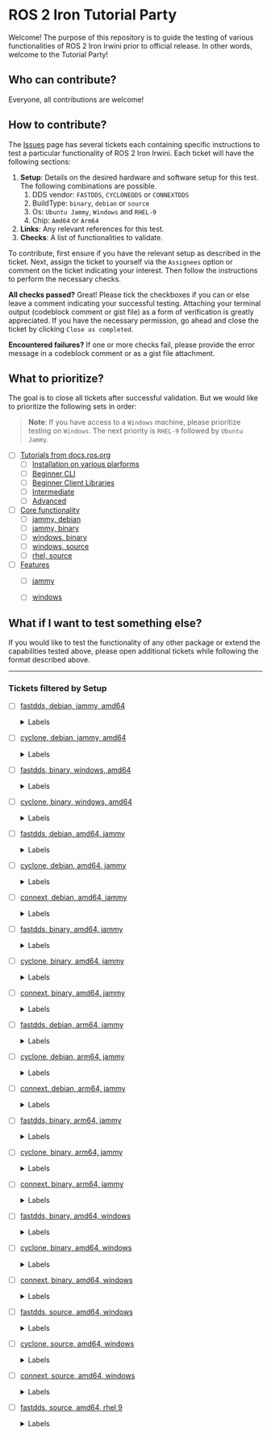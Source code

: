 # ROS 2 Iron Tutorial Party
Welcome! The purpose of this repository is to guide the testing of various functionalities of ROS 2 Iron Irwini prior to official release.
In other words, welcome to the Tutorial Party!

## Who can contribute?
Everyone, all contributions are welcome!

## How to contribute?
The [Issues](https://github.com/osrf/ros2_test_cases/issues) page has several tickets each containing specific instructions to test a particular functionality of ROS 2 Iron Irwini.
Each ticket will have the following sections:

1. **Setup**: Details on the desired hardware and software setup for this test. The following combinations are possible.
   1. DDS vendor: `FASTDDS`, `CYCLONEDDS` or `CONNEXTDDS`
   2. BuildType: `binary`, `debian` or `source`
   3. Os: `Ubuntu Jammy`, `Windows` and `RHEL-9`
   4. Chip: `Amd64` or `Arm64`
2. **Links**: Any relevant references for this test.
3. **Checks**: A list of functionalities to validate.

To contribute, first ensure if you have the relevant setup as described in the ticket. Next, assign the ticket to yourself via the `Assignees` option or comment on the ticket indicating your interest. Then follow the instructions to perform the necessary checks.

**All checks passed?**
Great! Please tick the checkboxes if you can or else leave a comment indicating your successful testing. Attaching your terminal output (codeblock comment or gist file) as a form of verification is greatly appreciated.
If you have the necessary permission, go ahead and close the ticket by clicking `Close as completed`.

**Encountered failures?**
If one or more checks fail, please provide the error message in a codeblock comment or as a gist file attachment.

## What to prioritize?
The goal is to close all tickets after successful validation. But we would like to prioritize the following sets in order:

> **Note**: If you have access to a `Windows` machine, please prioritize testing on `Windows`. The next priority is `RHEL-9` followed by `Ubuntu Jammy`.

- [ ] [Tutorials from docs.ros.org](https://github.com/osrf/ros2_test_cases/issues?q=is%3Aissue+is%3Aopen+label%3Adocs)
  - [ ] [Installation on various plarforms](https://github.com/osrf/ros2_test_cases/issues?q=is%3Aissue+is%3Aopen+label%3Ainstallation+)
  - [ ] [Beginner CLI](https://github.com/osrf/ros2_test_cases/issues?q=is%3Aopen+label%3Adocs+label%3Abeginner-cli-tools+)
  - [ ] [Beginner Client Libraries](https://github.com/osrf/ros2_test_cases/issues?q=is%3Aopen+label%3Adocs+label%3Abeginner-client-libraries+)
  - [ ] [Intermediate](https://github.com/osrf/ros2_test_cases/issues?q=is%3Aopen+label%3Adocs+label%3Aintermediate+)
  - [ ] [Advanced](https://github.com/osrf/ros2_test_cases/issues?q=is%3Aopen+label%3Adocs+label%3Aadvanced+)
- [ ] [Core functionality](https://github.com/osrf/ros2_test_cases/labels/core)
  - [ ] [jammy, debian](https://github.com/osrf/ros2_test_cases/issues?q=is%3Aissue+is%3Aopen+label%3Acore+label%3Ajammy+label%3Adebian)
  - [ ] [jammy, binary](https://github.com/osrf/ros2_test_cases/issues?q=is%3Aissue+is%3Aopen+label%3Acore+label%3Ajammy+label%3Abinary+)
  - [ ] [windows, binary](https://github.com/osrf/ros2_test_cases/issues?q=is%3Aissue+is%3Aopen+label%3Acore+label%3Awindows+label%3Abinary)
  - [ ] [windows, source]()
  - [ ] [rhel, source](https://github.com/osrf/ros2_test_cases/issues?q=is%3Aissue+is%3Aopen+label%3Acore+label%3A%22rhel+9%22+)
- [ ] [Features](https://github.com/osrf/ros2_test_cases/issues?q=is%3Aissue+is%3Aopen+label%3Afeature+)
  - [ ] [jammy](https://github.com/osrf/ros2_test_cases/issues?q=is%3Aissue+is%3Aopen+label%3Afeature+label%3Ajammy+)
  - [ ] [windows](https://github.com/osrf/ros2_test_cases/issues?q=is%3Aissue+is%3Aopen+label%3Afeature+label%3Awindows+)


## What if I want to test something else?
If you would like to test the functionality of any other package or extend the capabilities tested above, please open additional tickets while following the format described above.

---

### Tickets filtered by Setup
- [ ] [fastdds, debian, jammy, amd64](https://github.com/osrf/ros2_test_cases/issues?q=is%3Aissue+is%3Aopen+label:%22fastdds%22+label:%22debian%22+label:%22jammy%22+label:%22amd64%22+label:%22generation-1%22)

  <details><summary>Labels</summary>

  - [ ] [tutorials](https://github.com/osrf/ros2_test_cases/issues?q=is%3Aissue+is%3Aopen+label:%22fastdds%22+label:%22debian%22+label:%22jammy%22+label:%22amd64%22+label:%22generation-1%22+label:%22tutorials%22)
  - [ ] [advanced](https://github.com/osrf/ros2_test_cases/issues?q=is%3Aissue+is%3Aopen+label:%22fastdds%22+label:%22debian%22+label:%22jammy%22+label:%22amd64%22+label:%22generation-1%22+label:%22advanced%22)
  - [ ] [security](https://github.com/osrf/ros2_test_cases/issues?q=is%3Aissue+is%3Aopen+label:%22fastdds%22+label:%22debian%22+label:%22jammy%22+label:%22amd64%22+label:%22generation-1%22+label:%22security%22)
  - [ ] [docs](https://github.com/osrf/ros2_test_cases/issues?q=is%3Aissue+is%3Aopen+label:%22fastdds%22+label:%22debian%22+label:%22jammy%22+label:%22amd64%22+label:%22generation-1%22+label:%22docs%22)
  - [ ] [intermediate](https://github.com/osrf/ros2_test_cases/issues?q=is%3Aissue+is%3Aopen+label:%22fastdds%22+label:%22debian%22+label:%22jammy%22+label:%22amd64%22+label:%22generation-1%22+label:%22intermediate%22)
  - [ ] [tf2](https://github.com/osrf/ros2_test_cases/issues?q=is%3Aissue+is%3Aopen+label:%22fastdds%22+label:%22debian%22+label:%22jammy%22+label:%22amd64%22+label:%22generation-1%22+label:%22tf2%22)
  - [ ] [urdf](https://github.com/osrf/ros2_test_cases/issues?q=is%3Aissue+is%3Aopen+label:%22fastdds%22+label:%22debian%22+label:%22jammy%22+label:%22amd64%22+label:%22generation-1%22+label:%22urdf%22)
  - [ ] [miscellaneous](https://github.com/osrf/ros2_test_cases/issues?q=is%3Aissue+is%3Aopen+label:%22fastdds%22+label:%22debian%22+label:%22jammy%22+label:%22amd64%22+label:%22generation-1%22+label:%22miscellaneous%22)
  - [ ] [testing](https://github.com/osrf/ros2_test_cases/issues?q=is%3Aissue+is%3Aopen+label:%22fastdds%22+label:%22debian%22+label:%22jammy%22+label:%22amd64%22+label:%22generation-1%22+label:%22testing%22)
  - [ ] [beginner-client-libraries](https://github.com/osrf/ros2_test_cases/issues?q=is%3Aissue+is%3Aopen+label:%22fastdds%22+label:%22debian%22+label:%22jammy%22+label:%22amd64%22+label:%22generation-1%22+label:%22beginner-client-libraries%22)
  - [ ] [beginner-cli-tools](https://github.com/osrf/ros2_test_cases/issues?q=is%3Aissue+is%3Aopen+label:%22fastdds%22+label:%22debian%22+label:%22jammy%22+label:%22amd64%22+label:%22generation-1%22+label:%22beginner-cli-tools%22)
  - [ ] [demos](https://github.com/osrf/ros2_test_cases/issues?q=is%3Aissue+is%3Aopen+label:%22fastdds%22+label:%22debian%22+label:%22jammy%22+label:%22amd64%22+label:%22generation-1%22+label:%22demos%22)
  - [ ] [writing-an-action-server-client](https://github.com/osrf/ros2_test_cases/issues?q=is%3Aissue+is%3Aopen+label:%22fastdds%22+label:%22debian%22+label:%22jammy%22+label:%22amd64%22+label:%22generation-1%22+label:%22writing-an-action-server-client%22)
  - [ ] [creating-a-workspace](https://github.com/osrf/ros2_test_cases/issues?q=is%3Aissue+is%3Aopen+label:%22fastdds%22+label:%22debian%22+label:%22jammy%22+label:%22amd64%22+label:%22generation-1%22+label:%22creating-a-workspace%22)
  - [ ] [actions](https://github.com/osrf/ros2_test_cases/issues?q=is%3Aissue+is%3Aopen+label:%22fastdds%22+label:%22debian%22+label:%22jammy%22+label:%22amd64%22+label:%22generation-1%22+label:%22actions%22)
  - [ ] [discovery-server](https://github.com/osrf/ros2_test_cases/issues?q=is%3Aissue+is%3Aopen+label:%22fastdds%22+label:%22debian%22+label:%22jammy%22+label:%22amd64%22+label:%22generation-1%22+label:%22discovery-server%22)
  - [ ] [fastdds-configuration](https://github.com/osrf/ros2_test_cases/issues?q=is%3Aissue+is%3Aopen+label:%22fastdds%22+label:%22debian%22+label:%22jammy%22+label:%22amd64%22+label:%22generation-1%22+label:%22fastdds-configuration%22)
  - [ ] [simulators](https://github.com/osrf/ros2_test_cases/issues?q=is%3Aissue+is%3Aopen+label:%22fastdds%22+label:%22debian%22+label:%22jammy%22+label:%22amd64%22+label:%22generation-1%22+label:%22simulators%22)
  - [ ] [introducing-turtlesim](https://github.com/osrf/ros2_test_cases/issues?q=is%3Aissue+is%3Aopen+label:%22fastdds%22+label:%22debian%22+label:%22jammy%22+label:%22amd64%22+label:%22generation-1%22+label:%22introducing-turtlesim%22)
  - [ ] [ros2bag](https://github.com/osrf/ros2_test_cases/issues?q=is%3Aissue+is%3Aopen+label:%22fastdds%22+label:%22debian%22+label:%22jammy%22+label:%22amd64%22+label:%22generation-1%22+label:%22ros2bag%22)
  - [ ] [recording-and-playing-back-data](https://github.com/osrf/ros2_test_cases/issues?q=is%3Aissue+is%3Aopen+label:%22fastdds%22+label:%22debian%22+label:%22jammy%22+label:%22amd64%22+label:%22generation-1%22+label:%22recording-and-playing-back-data%22)
  - [ ] [ignition](https://github.com/osrf/ros2_test_cases/issues?q=is%3Aissue+is%3Aopen+label:%22fastdds%22+label:%22debian%22+label:%22jammy%22+label:%22amd64%22+label:%22generation-1%22+label:%22ignition%22)
  - [ ] [topic-statistics-tutorial](https://github.com/osrf/ros2_test_cases/issues?q=is%3Aissue+is%3Aopen+label:%22fastdds%22+label:%22debian%22+label:%22jammy%22+label:%22amd64%22+label:%22generation-1%22+label:%22topic-statistics-tutorial%22)
  - [ ] [understanding-ros2-actions](https://github.com/osrf/ros2_test_cases/issues?q=is%3Aissue+is%3Aopen+label:%22fastdds%22+label:%22debian%22+label:%22jammy%22+label:%22amd64%22+label:%22generation-1%22+label:%22understanding-ros2-actions%22)
  - [ ] [understanding-ros2-nodes](https://github.com/osrf/ros2_test_cases/issues?q=is%3Aissue+is%3Aopen+label:%22fastdds%22+label:%22debian%22+label:%22jammy%22+label:%22amd64%22+label:%22generation-1%22+label:%22understanding-ros2-nodes%22)
  - [ ] [understanding-ros2-parameters](https://github.com/osrf/ros2_test_cases/issues?q=is%3Aissue+is%3Aopen+label:%22fastdds%22+label:%22debian%22+label:%22jammy%22+label:%22amd64%22+label:%22generation-1%22+label:%22understanding-ros2-parameters%22)
  - [ ] [understanding-ros2-services](https://github.com/osrf/ros2_test_cases/issues?q=is%3Aissue+is%3Aopen+label:%22fastdds%22+label:%22debian%22+label:%22jammy%22+label:%22amd64%22+label:%22generation-1%22+label:%22understanding-ros2-services%22)
  - [ ] [understanding-ros2-topics](https://github.com/osrf/ros2_test_cases/issues?q=is%3Aissue+is%3Aopen+label:%22fastdds%22+label:%22debian%22+label:%22jammy%22+label:%22amd64%22+label:%22generation-1%22+label:%22understanding-ros2-topics%22)
  - [ ] [using-rqt-console](https://github.com/osrf/ros2_test_cases/issues?q=is%3Aissue+is%3Aopen+label:%22fastdds%22+label:%22debian%22+label:%22jammy%22+label:%22amd64%22+label:%22generation-1%22+label:%22using-rqt-console%22)
  - [ ] [ros2cli](https://github.com/osrf/ros2_test_cases/issues?q=is%3Aissue+is%3Aopen+label:%22fastdds%22+label:%22debian%22+label:%22jammy%22+label:%22amd64%22+label:%22generation-1%22+label:%22ros2cli%22)
  - [ ] [feature](https://github.com/osrf/ros2_test_cases/issues?q=is%3Aissue+is%3Aopen+label:%22fastdds%22+label:%22debian%22+label:%22jammy%22+label:%22amd64%22+label:%22generation-1%22+label:%22feature%22)
  - [ ] [ros2action](https://github.com/osrf/ros2_test_cases/issues?q=is%3Aissue+is%3Aopen+label:%22fastdds%22+label:%22debian%22+label:%22jammy%22+label:%22amd64%22+label:%22generation-1%22+label:%22ros2action%22)
  - [ ] [executable](https://github.com/osrf/ros2_test_cases/issues?q=is%3Aissue+is%3Aopen+label:%22fastdds%22+label:%22debian%22+label:%22jammy%22+label:%22amd64%22+label:%22generation-1%22+label:%22executable%22)
  - [ ] [demos-py](https://github.com/osrf/ros2_test_cases/issues?q=is%3Aissue+is%3Aopen+label:%22fastdds%22+label:%22debian%22+label:%22jammy%22+label:%22amd64%22+label:%22generation-1%22+label:%22demos-py%22)
  - [ ] [ros2component](https://github.com/osrf/ros2_test_cases/issues?q=is%3Aissue+is%3Aopen+label:%22fastdds%22+label:%22debian%22+label:%22jammy%22+label:%22amd64%22+label:%22generation-1%22+label:%22ros2component%22)
  - [ ] [ros2daemon](https://github.com/osrf/ros2_test_cases/issues?q=is%3Aissue+is%3Aopen+label:%22fastdds%22+label:%22debian%22+label:%22jammy%22+label:%22amd64%22+label:%22generation-1%22+label:%22ros2daemon%22)
  - [ ] [ros2doctor](https://github.com/osrf/ros2_test_cases/issues?q=is%3Aissue+is%3Aopen+label:%22fastdds%22+label:%22debian%22+label:%22jammy%22+label:%22amd64%22+label:%22generation-1%22+label:%22ros2doctor%22)
  - [ ] [ros2interface](https://github.com/osrf/ros2_test_cases/issues?q=is%3Aissue+is%3Aopen+label:%22fastdds%22+label:%22debian%22+label:%22jammy%22+label:%22amd64%22+label:%22generation-1%22+label:%22ros2interface%22)
  - [ ] [ros2launch](https://github.com/osrf/ros2_test_cases/issues?q=is%3Aissue+is%3Aopen+label:%22fastdds%22+label:%22debian%22+label:%22jammy%22+label:%22amd64%22+label:%22generation-1%22+label:%22ros2launch%22)
  - [ ] [ros2multicast](https://github.com/osrf/ros2_test_cases/issues?q=is%3Aissue+is%3Aopen+label:%22fastdds%22+label:%22debian%22+label:%22jammy%22+label:%22amd64%22+label:%22generation-1%22+label:%22ros2multicast%22)
  - [ ] [ros2node](https://github.com/osrf/ros2_test_cases/issues?q=is%3Aissue+is%3Aopen+label:%22fastdds%22+label:%22debian%22+label:%22jammy%22+label:%22amd64%22+label:%22generation-1%22+label:%22ros2node%22)
  - [ ] [ros2param](https://github.com/osrf/ros2_test_cases/issues?q=is%3Aissue+is%3Aopen+label:%22fastdds%22+label:%22debian%22+label:%22jammy%22+label:%22amd64%22+label:%22generation-1%22+label:%22ros2param%22)
  - [ ] [ros2pkg](https://github.com/osrf/ros2_test_cases/issues?q=is%3Aissue+is%3Aopen+label:%22fastdds%22+label:%22debian%22+label:%22jammy%22+label:%22amd64%22+label:%22generation-1%22+label:%22ros2pkg%22)
  - [ ] [ros2run](https://github.com/osrf/ros2_test_cases/issues?q=is%3Aissue+is%3Aopen+label:%22fastdds%22+label:%22debian%22+label:%22jammy%22+label:%22amd64%22+label:%22generation-1%22+label:%22ros2run%22)
  - [ ] [ros2security](https://github.com/osrf/ros2_test_cases/issues?q=is%3Aissue+is%3Aopen+label:%22fastdds%22+label:%22debian%22+label:%22jammy%22+label:%22amd64%22+label:%22generation-1%22+label:%22ros2security%22)
  - [ ] [linux](https://github.com/osrf/ros2_test_cases/issues?q=is%3Aissue+is%3Aopen+label:%22fastdds%22+label:%22debian%22+label:%22jammy%22+label:%22amd64%22+label:%22generation-1%22+label:%22linux%22)
  - [ ] [ros2service](https://github.com/osrf/ros2_test_cases/issues?q=is%3Aissue+is%3Aopen+label:%22fastdds%22+label:%22debian%22+label:%22jammy%22+label:%22amd64%22+label:%22generation-1%22+label:%22ros2service%22)
  - [ ] [ros2topic](https://github.com/osrf/ros2_test_cases/issues?q=is%3Aissue+is%3Aopen+label:%22fastdds%22+label:%22debian%22+label:%22jammy%22+label:%22amd64%22+label:%22generation-1%22+label:%22ros2topic%22)
  - [ ] [ros2wtf](https://github.com/osrf/ros2_test_cases/issues?q=is%3Aissue+is%3Aopen+label:%22fastdds%22+label:%22debian%22+label:%22jammy%22+label:%22amd64%22+label:%22generation-1%22+label:%22ros2wtf%22)
  - [ ] [lifecycle](https://github.com/osrf/ros2_test_cases/issues?q=is%3Aissue+is%3Aopen+label:%22fastdds%22+label:%22debian%22+label:%22jammy%22+label:%22amd64%22+label:%22generation-1%22+label:%22lifecycle%22)
  - [ ] [qos](https://github.com/osrf/ros2_test_cases/issues?q=is%3Aissue+is%3Aopen+label:%22fastdds%22+label:%22debian%22+label:%22jammy%22+label:%22amd64%22+label:%22generation-1%22+label:%22qos%22)
  - [ ] [ros1_bridge](https://github.com/osrf/ros2_test_cases/issues?q=is%3Aissue+is%3Aopen+label:%22fastdds%22+label:%22debian%22+label:%22jammy%22+label:%22amd64%22+label:%22generation-1%22+label:%22ros1_bridge%22)
  - [ ] [development](https://github.com/osrf/ros2_test_cases/issues?q=is%3Aissue+is%3Aopen+label:%22fastdds%22+label:%22debian%22+label:%22jammy%22+label:%22amd64%22+label:%22generation-1%22+label:%22development%22)
  - [ ] [topic_monitor](https://github.com/osrf/ros2_test_cases/issues?q=is%3Aissue+is%3Aopen+label:%22fastdds%22+label:%22debian%22+label:%22jammy%22+label:%22amd64%22+label:%22generation-1%22+label:%22topic_monitor%22)

  </details>

- [ ] [cyclone, debian, jammy, amd64](https://github.com/osrf/ros2_test_cases/issues?q=is%3Aissue+is%3Aopen+label:%22cyclone%22+label:%22debian%22+label:%22jammy%22+label:%22amd64%22+label:%22generation-1%22)

  <details><summary>Labels</summary>

  - [ ] [ros2cli](https://github.com/osrf/ros2_test_cases/issues?q=is%3Aissue+is%3Aopen+label:%22cyclone%22+label:%22debian%22+label:%22jammy%22+label:%22amd64%22+label:%22generation-1%22+label:%22ros2cli%22)
  - [ ] [feature](https://github.com/osrf/ros2_test_cases/issues?q=is%3Aissue+is%3Aopen+label:%22cyclone%22+label:%22debian%22+label:%22jammy%22+label:%22amd64%22+label:%22generation-1%22+label:%22feature%22)
  - [ ] [ros2action](https://github.com/osrf/ros2_test_cases/issues?q=is%3Aissue+is%3Aopen+label:%22cyclone%22+label:%22debian%22+label:%22jammy%22+label:%22amd64%22+label:%22generation-1%22+label:%22ros2action%22)
  - [ ] [executable](https://github.com/osrf/ros2_test_cases/issues?q=is%3Aissue+is%3Aopen+label:%22cyclone%22+label:%22debian%22+label:%22jammy%22+label:%22amd64%22+label:%22generation-1%22+label:%22executable%22)
  - [ ] [demos-py](https://github.com/osrf/ros2_test_cases/issues?q=is%3Aissue+is%3Aopen+label:%22cyclone%22+label:%22debian%22+label:%22jammy%22+label:%22amd64%22+label:%22generation-1%22+label:%22demos-py%22)
  - [ ] [ros2bag](https://github.com/osrf/ros2_test_cases/issues?q=is%3Aissue+is%3Aopen+label:%22cyclone%22+label:%22debian%22+label:%22jammy%22+label:%22amd64%22+label:%22generation-1%22+label:%22ros2bag%22)
  - [ ] [ros2component](https://github.com/osrf/ros2_test_cases/issues?q=is%3Aissue+is%3Aopen+label:%22cyclone%22+label:%22debian%22+label:%22jammy%22+label:%22amd64%22+label:%22generation-1%22+label:%22ros2component%22)
  - [ ] [ros2daemon](https://github.com/osrf/ros2_test_cases/issues?q=is%3Aissue+is%3Aopen+label:%22cyclone%22+label:%22debian%22+label:%22jammy%22+label:%22amd64%22+label:%22generation-1%22+label:%22ros2daemon%22)
  - [ ] [ros2doctor](https://github.com/osrf/ros2_test_cases/issues?q=is%3Aissue+is%3Aopen+label:%22cyclone%22+label:%22debian%22+label:%22jammy%22+label:%22amd64%22+label:%22generation-1%22+label:%22ros2doctor%22)
  - [ ] [ros2interface](https://github.com/osrf/ros2_test_cases/issues?q=is%3Aissue+is%3Aopen+label:%22cyclone%22+label:%22debian%22+label:%22jammy%22+label:%22amd64%22+label:%22generation-1%22+label:%22ros2interface%22)
  - [ ] [ros2launch](https://github.com/osrf/ros2_test_cases/issues?q=is%3Aissue+is%3Aopen+label:%22cyclone%22+label:%22debian%22+label:%22jammy%22+label:%22amd64%22+label:%22generation-1%22+label:%22ros2launch%22)
  - [ ] [ros2multicast](https://github.com/osrf/ros2_test_cases/issues?q=is%3Aissue+is%3Aopen+label:%22cyclone%22+label:%22debian%22+label:%22jammy%22+label:%22amd64%22+label:%22generation-1%22+label:%22ros2multicast%22)
  - [ ] [ros2node](https://github.com/osrf/ros2_test_cases/issues?q=is%3Aissue+is%3Aopen+label:%22cyclone%22+label:%22debian%22+label:%22jammy%22+label:%22amd64%22+label:%22generation-1%22+label:%22ros2node%22)
  - [ ] [ros2param](https://github.com/osrf/ros2_test_cases/issues?q=is%3Aissue+is%3Aopen+label:%22cyclone%22+label:%22debian%22+label:%22jammy%22+label:%22amd64%22+label:%22generation-1%22+label:%22ros2param%22)
  - [ ] [ros2pkg](https://github.com/osrf/ros2_test_cases/issues?q=is%3Aissue+is%3Aopen+label:%22cyclone%22+label:%22debian%22+label:%22jammy%22+label:%22amd64%22+label:%22generation-1%22+label:%22ros2pkg%22)
  - [ ] [ros2run](https://github.com/osrf/ros2_test_cases/issues?q=is%3Aissue+is%3Aopen+label:%22cyclone%22+label:%22debian%22+label:%22jammy%22+label:%22amd64%22+label:%22generation-1%22+label:%22ros2run%22)
  - [ ] [ros2security](https://github.com/osrf/ros2_test_cases/issues?q=is%3Aissue+is%3Aopen+label:%22cyclone%22+label:%22debian%22+label:%22jammy%22+label:%22amd64%22+label:%22generation-1%22+label:%22ros2security%22)
  - [ ] [linux](https://github.com/osrf/ros2_test_cases/issues?q=is%3Aissue+is%3Aopen+label:%22cyclone%22+label:%22debian%22+label:%22jammy%22+label:%22amd64%22+label:%22generation-1%22+label:%22linux%22)
  - [ ] [ros2service](https://github.com/osrf/ros2_test_cases/issues?q=is%3Aissue+is%3Aopen+label:%22cyclone%22+label:%22debian%22+label:%22jammy%22+label:%22amd64%22+label:%22generation-1%22+label:%22ros2service%22)
  - [ ] [ros2topic](https://github.com/osrf/ros2_test_cases/issues?q=is%3Aissue+is%3Aopen+label:%22cyclone%22+label:%22debian%22+label:%22jammy%22+label:%22amd64%22+label:%22generation-1%22+label:%22ros2topic%22)
  - [ ] [ros2wtf](https://github.com/osrf/ros2_test_cases/issues?q=is%3Aissue+is%3Aopen+label:%22cyclone%22+label:%22debian%22+label:%22jammy%22+label:%22amd64%22+label:%22generation-1%22+label:%22ros2wtf%22)
  - [ ] [lifecycle](https://github.com/osrf/ros2_test_cases/issues?q=is%3Aissue+is%3Aopen+label:%22cyclone%22+label:%22debian%22+label:%22jammy%22+label:%22amd64%22+label:%22generation-1%22+label:%22lifecycle%22)
  - [ ] [qos](https://github.com/osrf/ros2_test_cases/issues?q=is%3Aissue+is%3Aopen+label:%22cyclone%22+label:%22debian%22+label:%22jammy%22+label:%22amd64%22+label:%22generation-1%22+label:%22qos%22)
  - [ ] [ros1_bridge](https://github.com/osrf/ros2_test_cases/issues?q=is%3Aissue+is%3Aopen+label:%22cyclone%22+label:%22debian%22+label:%22jammy%22+label:%22amd64%22+label:%22generation-1%22+label:%22ros1_bridge%22)
  - [ ] [development](https://github.com/osrf/ros2_test_cases/issues?q=is%3Aissue+is%3Aopen+label:%22cyclone%22+label:%22debian%22+label:%22jammy%22+label:%22amd64%22+label:%22generation-1%22+label:%22development%22)
  - [ ] [topic_monitor](https://github.com/osrf/ros2_test_cases/issues?q=is%3Aissue+is%3Aopen+label:%22cyclone%22+label:%22debian%22+label:%22jammy%22+label:%22amd64%22+label:%22generation-1%22+label:%22topic_monitor%22)

  </details>

- [ ] [fastdds, binary, windows, amd64](https://github.com/osrf/ros2_test_cases/issues?q=is%3Aissue+is%3Aopen+label:%22fastdds%22+label:%22binary%22+label:%22windows%22+label:%22amd64%22+label:%22generation-1%22)

  <details><summary>Labels</summary>

  - [ ] [ros2cli](https://github.com/osrf/ros2_test_cases/issues?q=is%3Aissue+is%3Aopen+label:%22fastdds%22+label:%22binary%22+label:%22windows%22+label:%22amd64%22+label:%22generation-1%22+label:%22ros2cli%22)
  - [ ] [feature](https://github.com/osrf/ros2_test_cases/issues?q=is%3Aissue+is%3Aopen+label:%22fastdds%22+label:%22binary%22+label:%22windows%22+label:%22amd64%22+label:%22generation-1%22+label:%22feature%22)
  - [ ] [ros2action](https://github.com/osrf/ros2_test_cases/issues?q=is%3Aissue+is%3Aopen+label:%22fastdds%22+label:%22binary%22+label:%22windows%22+label:%22amd64%22+label:%22generation-1%22+label:%22ros2action%22)
  - [ ] [executable](https://github.com/osrf/ros2_test_cases/issues?q=is%3Aissue+is%3Aopen+label:%22fastdds%22+label:%22binary%22+label:%22windows%22+label:%22amd64%22+label:%22generation-1%22+label:%22executable%22)
  - [ ] [demos-py](https://github.com/osrf/ros2_test_cases/issues?q=is%3Aissue+is%3Aopen+label:%22fastdds%22+label:%22binary%22+label:%22windows%22+label:%22amd64%22+label:%22generation-1%22+label:%22demos-py%22)
  - [ ] [ros2bag](https://github.com/osrf/ros2_test_cases/issues?q=is%3Aissue+is%3Aopen+label:%22fastdds%22+label:%22binary%22+label:%22windows%22+label:%22amd64%22+label:%22generation-1%22+label:%22ros2bag%22)
  - [ ] [ros2component](https://github.com/osrf/ros2_test_cases/issues?q=is%3Aissue+is%3Aopen+label:%22fastdds%22+label:%22binary%22+label:%22windows%22+label:%22amd64%22+label:%22generation-1%22+label:%22ros2component%22)
  - [ ] [ros2daemon](https://github.com/osrf/ros2_test_cases/issues?q=is%3Aissue+is%3Aopen+label:%22fastdds%22+label:%22binary%22+label:%22windows%22+label:%22amd64%22+label:%22generation-1%22+label:%22ros2daemon%22)
  - [ ] [ros2doctor](https://github.com/osrf/ros2_test_cases/issues?q=is%3Aissue+is%3Aopen+label:%22fastdds%22+label:%22binary%22+label:%22windows%22+label:%22amd64%22+label:%22generation-1%22+label:%22ros2doctor%22)
  - [ ] [ros2interface](https://github.com/osrf/ros2_test_cases/issues?q=is%3Aissue+is%3Aopen+label:%22fastdds%22+label:%22binary%22+label:%22windows%22+label:%22amd64%22+label:%22generation-1%22+label:%22ros2interface%22)
  - [ ] [ros2launch](https://github.com/osrf/ros2_test_cases/issues?q=is%3Aissue+is%3Aopen+label:%22fastdds%22+label:%22binary%22+label:%22windows%22+label:%22amd64%22+label:%22generation-1%22+label:%22ros2launch%22)
  - [ ] [ros2multicast](https://github.com/osrf/ros2_test_cases/issues?q=is%3Aissue+is%3Aopen+label:%22fastdds%22+label:%22binary%22+label:%22windows%22+label:%22amd64%22+label:%22generation-1%22+label:%22ros2multicast%22)
  - [ ] [ros2node](https://github.com/osrf/ros2_test_cases/issues?q=is%3Aissue+is%3Aopen+label:%22fastdds%22+label:%22binary%22+label:%22windows%22+label:%22amd64%22+label:%22generation-1%22+label:%22ros2node%22)
  - [ ] [ros2param](https://github.com/osrf/ros2_test_cases/issues?q=is%3Aissue+is%3Aopen+label:%22fastdds%22+label:%22binary%22+label:%22windows%22+label:%22amd64%22+label:%22generation-1%22+label:%22ros2param%22)
  - [ ] [ros2pkg](https://github.com/osrf/ros2_test_cases/issues?q=is%3Aissue+is%3Aopen+label:%22fastdds%22+label:%22binary%22+label:%22windows%22+label:%22amd64%22+label:%22generation-1%22+label:%22ros2pkg%22)
  - [ ] [ros2run](https://github.com/osrf/ros2_test_cases/issues?q=is%3Aissue+is%3Aopen+label:%22fastdds%22+label:%22binary%22+label:%22windows%22+label:%22amd64%22+label:%22generation-1%22+label:%22ros2run%22)
  - [ ] [ros2security](https://github.com/osrf/ros2_test_cases/issues?q=is%3Aissue+is%3Aopen+label:%22fastdds%22+label:%22binary%22+label:%22windows%22+label:%22amd64%22+label:%22generation-1%22+label:%22ros2security%22)
  - [ ] [windows](https://github.com/osrf/ros2_test_cases/issues?q=is%3Aissue+is%3Aopen+label:%22fastdds%22+label:%22binary%22+label:%22windows%22+label:%22amd64%22+label:%22generation-1%22+label:%22windows%22)
  - [ ] [ros2service](https://github.com/osrf/ros2_test_cases/issues?q=is%3Aissue+is%3Aopen+label:%22fastdds%22+label:%22binary%22+label:%22windows%22+label:%22amd64%22+label:%22generation-1%22+label:%22ros2service%22)
  - [ ] [ros2topic](https://github.com/osrf/ros2_test_cases/issues?q=is%3Aissue+is%3Aopen+label:%22fastdds%22+label:%22binary%22+label:%22windows%22+label:%22amd64%22+label:%22generation-1%22+label:%22ros2topic%22)
  - [ ] [ros2wtf](https://github.com/osrf/ros2_test_cases/issues?q=is%3Aissue+is%3Aopen+label:%22fastdds%22+label:%22binary%22+label:%22windows%22+label:%22amd64%22+label:%22generation-1%22+label:%22ros2wtf%22)
  - [ ] [lifecycle](https://github.com/osrf/ros2_test_cases/issues?q=is%3Aissue+is%3Aopen+label:%22fastdds%22+label:%22binary%22+label:%22windows%22+label:%22amd64%22+label:%22generation-1%22+label:%22lifecycle%22)
  - [ ] [qos](https://github.com/osrf/ros2_test_cases/issues?q=is%3Aissue+is%3Aopen+label:%22fastdds%22+label:%22binary%22+label:%22windows%22+label:%22amd64%22+label:%22generation-1%22+label:%22qos%22)
  - [ ] [ros1_bridge](https://github.com/osrf/ros2_test_cases/issues?q=is%3Aissue+is%3Aopen+label:%22fastdds%22+label:%22binary%22+label:%22windows%22+label:%22amd64%22+label:%22generation-1%22+label:%22ros1_bridge%22)
  - [ ] [development](https://github.com/osrf/ros2_test_cases/issues?q=is%3Aissue+is%3Aopen+label:%22fastdds%22+label:%22binary%22+label:%22windows%22+label:%22amd64%22+label:%22generation-1%22+label:%22development%22)
  - [ ] [topic_monitor](https://github.com/osrf/ros2_test_cases/issues?q=is%3Aissue+is%3Aopen+label:%22fastdds%22+label:%22binary%22+label:%22windows%22+label:%22amd64%22+label:%22generation-1%22+label:%22topic_monitor%22)

  </details>

- [ ] [cyclone, binary, windows, amd64](https://github.com/osrf/ros2_test_cases/issues?q=is%3Aissue+is%3Aopen+label:%22cyclone%22+label:%22binary%22+label:%22windows%22+label:%22amd64%22+label:%22generation-1%22)

  <details><summary>Labels</summary>

  - [ ] [ros2cli](https://github.com/osrf/ros2_test_cases/issues?q=is%3Aissue+is%3Aopen+label:%22cyclone%22+label:%22binary%22+label:%22windows%22+label:%22amd64%22+label:%22generation-1%22+label:%22ros2cli%22)
  - [ ] [feature](https://github.com/osrf/ros2_test_cases/issues?q=is%3Aissue+is%3Aopen+label:%22cyclone%22+label:%22binary%22+label:%22windows%22+label:%22amd64%22+label:%22generation-1%22+label:%22feature%22)
  - [ ] [ros2action](https://github.com/osrf/ros2_test_cases/issues?q=is%3Aissue+is%3Aopen+label:%22cyclone%22+label:%22binary%22+label:%22windows%22+label:%22amd64%22+label:%22generation-1%22+label:%22ros2action%22)
  - [ ] [executable](https://github.com/osrf/ros2_test_cases/issues?q=is%3Aissue+is%3Aopen+label:%22cyclone%22+label:%22binary%22+label:%22windows%22+label:%22amd64%22+label:%22generation-1%22+label:%22executable%22)
  - [ ] [demos-py](https://github.com/osrf/ros2_test_cases/issues?q=is%3Aissue+is%3Aopen+label:%22cyclone%22+label:%22binary%22+label:%22windows%22+label:%22amd64%22+label:%22generation-1%22+label:%22demos-py%22)
  - [ ] [ros2bag](https://github.com/osrf/ros2_test_cases/issues?q=is%3Aissue+is%3Aopen+label:%22cyclone%22+label:%22binary%22+label:%22windows%22+label:%22amd64%22+label:%22generation-1%22+label:%22ros2bag%22)
  - [ ] [ros2component](https://github.com/osrf/ros2_test_cases/issues?q=is%3Aissue+is%3Aopen+label:%22cyclone%22+label:%22binary%22+label:%22windows%22+label:%22amd64%22+label:%22generation-1%22+label:%22ros2component%22)
  - [ ] [ros2daemon](https://github.com/osrf/ros2_test_cases/issues?q=is%3Aissue+is%3Aopen+label:%22cyclone%22+label:%22binary%22+label:%22windows%22+label:%22amd64%22+label:%22generation-1%22+label:%22ros2daemon%22)
  - [ ] [ros2doctor](https://github.com/osrf/ros2_test_cases/issues?q=is%3Aissue+is%3Aopen+label:%22cyclone%22+label:%22binary%22+label:%22windows%22+label:%22amd64%22+label:%22generation-1%22+label:%22ros2doctor%22)
  - [ ] [ros2interface](https://github.com/osrf/ros2_test_cases/issues?q=is%3Aissue+is%3Aopen+label:%22cyclone%22+label:%22binary%22+label:%22windows%22+label:%22amd64%22+label:%22generation-1%22+label:%22ros2interface%22)
  - [ ] [ros2launch](https://github.com/osrf/ros2_test_cases/issues?q=is%3Aissue+is%3Aopen+label:%22cyclone%22+label:%22binary%22+label:%22windows%22+label:%22amd64%22+label:%22generation-1%22+label:%22ros2launch%22)
  - [ ] [ros2multicast](https://github.com/osrf/ros2_test_cases/issues?q=is%3Aissue+is%3Aopen+label:%22cyclone%22+label:%22binary%22+label:%22windows%22+label:%22amd64%22+label:%22generation-1%22+label:%22ros2multicast%22)
  - [ ] [ros2node](https://github.com/osrf/ros2_test_cases/issues?q=is%3Aissue+is%3Aopen+label:%22cyclone%22+label:%22binary%22+label:%22windows%22+label:%22amd64%22+label:%22generation-1%22+label:%22ros2node%22)
  - [ ] [ros2param](https://github.com/osrf/ros2_test_cases/issues?q=is%3Aissue+is%3Aopen+label:%22cyclone%22+label:%22binary%22+label:%22windows%22+label:%22amd64%22+label:%22generation-1%22+label:%22ros2param%22)
  - [ ] [ros2pkg](https://github.com/osrf/ros2_test_cases/issues?q=is%3Aissue+is%3Aopen+label:%22cyclone%22+label:%22binary%22+label:%22windows%22+label:%22amd64%22+label:%22generation-1%22+label:%22ros2pkg%22)
  - [ ] [ros2run](https://github.com/osrf/ros2_test_cases/issues?q=is%3Aissue+is%3Aopen+label:%22cyclone%22+label:%22binary%22+label:%22windows%22+label:%22amd64%22+label:%22generation-1%22+label:%22ros2run%22)
  - [ ] [ros2security](https://github.com/osrf/ros2_test_cases/issues?q=is%3Aissue+is%3Aopen+label:%22cyclone%22+label:%22binary%22+label:%22windows%22+label:%22amd64%22+label:%22generation-1%22+label:%22ros2security%22)
  - [ ] [windows](https://github.com/osrf/ros2_test_cases/issues?q=is%3Aissue+is%3Aopen+label:%22cyclone%22+label:%22binary%22+label:%22windows%22+label:%22amd64%22+label:%22generation-1%22+label:%22windows%22)
  - [ ] [ros2service](https://github.com/osrf/ros2_test_cases/issues?q=is%3Aissue+is%3Aopen+label:%22cyclone%22+label:%22binary%22+label:%22windows%22+label:%22amd64%22+label:%22generation-1%22+label:%22ros2service%22)
  - [ ] [ros2topic](https://github.com/osrf/ros2_test_cases/issues?q=is%3Aissue+is%3Aopen+label:%22cyclone%22+label:%22binary%22+label:%22windows%22+label:%22amd64%22+label:%22generation-1%22+label:%22ros2topic%22)
  - [ ] [ros2wtf](https://github.com/osrf/ros2_test_cases/issues?q=is%3Aissue+is%3Aopen+label:%22cyclone%22+label:%22binary%22+label:%22windows%22+label:%22amd64%22+label:%22generation-1%22+label:%22ros2wtf%22)
  - [ ] [lifecycle](https://github.com/osrf/ros2_test_cases/issues?q=is%3Aissue+is%3Aopen+label:%22cyclone%22+label:%22binary%22+label:%22windows%22+label:%22amd64%22+label:%22generation-1%22+label:%22lifecycle%22)
  - [ ] [qos](https://github.com/osrf/ros2_test_cases/issues?q=is%3Aissue+is%3Aopen+label:%22cyclone%22+label:%22binary%22+label:%22windows%22+label:%22amd64%22+label:%22generation-1%22+label:%22qos%22)
  - [ ] [ros1_bridge](https://github.com/osrf/ros2_test_cases/issues?q=is%3Aissue+is%3Aopen+label:%22cyclone%22+label:%22binary%22+label:%22windows%22+label:%22amd64%22+label:%22generation-1%22+label:%22ros1_bridge%22)
  - [ ] [development](https://github.com/osrf/ros2_test_cases/issues?q=is%3Aissue+is%3Aopen+label:%22cyclone%22+label:%22binary%22+label:%22windows%22+label:%22amd64%22+label:%22generation-1%22+label:%22development%22)
  - [ ] [topic_monitor](https://github.com/osrf/ros2_test_cases/issues?q=is%3Aissue+is%3Aopen+label:%22cyclone%22+label:%22binary%22+label:%22windows%22+label:%22amd64%22+label:%22generation-1%22+label:%22topic_monitor%22)

  </details>

- [ ] [fastdds, debian, amd64, jammy](https://github.com/osrf/ros2_test_cases/issues?q=is%3Aissue+is%3Aopen+label:%22fastdds%22+label:%22debian%22+label:%22amd64%22+label:%22jammy%22+label:%22generation-1%22)

  <details><summary>Labels</summary>

  - [ ] [installation](https://github.com/osrf/ros2_test_cases/issues?q=is%3Aissue+is%3Aopen+label:%22fastdds%22+label:%22debian%22+label:%22amd64%22+label:%22jammy%22+label:%22generation-1%22+label:%22installation%22)
  - [ ] [core](https://github.com/osrf/ros2_test_cases/issues?q=is%3Aissue+is%3Aopen+label:%22fastdds%22+label:%22debian%22+label:%22amd64%22+label:%22jammy%22+label:%22generation-1%22+label:%22core%22)
  - [ ] [overlays](https://github.com/osrf/ros2_test_cases/issues?q=is%3Aissue+is%3Aopen+label:%22fastdds%22+label:%22debian%22+label:%22amd64%22+label:%22jammy%22+label:%22generation-1%22+label:%22overlays%22)
  - [ ] [ros2cli](https://github.com/osrf/ros2_test_cases/issues?q=is%3Aissue+is%3Aopen+label:%22fastdds%22+label:%22debian%22+label:%22amd64%22+label:%22jammy%22+label:%22generation-1%22+label:%22ros2cli%22)
  - [ ] [local](https://github.com/osrf/ros2_test_cases/issues?q=is%3Aissue+is%3Aopen+label:%22fastdds%22+label:%22debian%22+label:%22amd64%22+label:%22jammy%22+label:%22generation-1%22+label:%22local%22)
  - [ ] [rqt](https://github.com/osrf/ros2_test_cases/issues?q=is%3Aissue+is%3Aopen+label:%22fastdds%22+label:%22debian%22+label:%22amd64%22+label:%22jammy%22+label:%22generation-1%22+label:%22rqt%22)
  - [ ] [visualization](https://github.com/osrf/ros2_test_cases/issues?q=is%3Aissue+is%3Aopen+label:%22fastdds%22+label:%22debian%22+label:%22amd64%22+label:%22jammy%22+label:%22generation-1%22+label:%22visualization%22)
  - [ ] [rviz](https://github.com/osrf/ros2_test_cases/issues?q=is%3Aissue+is%3Aopen+label:%22fastdds%22+label:%22debian%22+label:%22amd64%22+label:%22jammy%22+label:%22generation-1%22+label:%22rviz%22)

  </details>

- [ ] [cyclone, debian, amd64, jammy](https://github.com/osrf/ros2_test_cases/issues?q=is%3Aissue+is%3Aopen+label:%22cyclone%22+label:%22debian%22+label:%22amd64%22+label:%22jammy%22+label:%22generation-1%22)

  <details><summary>Labels</summary>

  - [ ] [installation](https://github.com/osrf/ros2_test_cases/issues?q=is%3Aissue+is%3Aopen+label:%22cyclone%22+label:%22debian%22+label:%22amd64%22+label:%22jammy%22+label:%22generation-1%22+label:%22installation%22)
  - [ ] [core](https://github.com/osrf/ros2_test_cases/issues?q=is%3Aissue+is%3Aopen+label:%22cyclone%22+label:%22debian%22+label:%22amd64%22+label:%22jammy%22+label:%22generation-1%22+label:%22core%22)
  - [ ] [overlays](https://github.com/osrf/ros2_test_cases/issues?q=is%3Aissue+is%3Aopen+label:%22cyclone%22+label:%22debian%22+label:%22amd64%22+label:%22jammy%22+label:%22generation-1%22+label:%22overlays%22)
  - [ ] [ros2cli](https://github.com/osrf/ros2_test_cases/issues?q=is%3Aissue+is%3Aopen+label:%22cyclone%22+label:%22debian%22+label:%22amd64%22+label:%22jammy%22+label:%22generation-1%22+label:%22ros2cli%22)
  - [ ] [local](https://github.com/osrf/ros2_test_cases/issues?q=is%3Aissue+is%3Aopen+label:%22cyclone%22+label:%22debian%22+label:%22amd64%22+label:%22jammy%22+label:%22generation-1%22+label:%22local%22)
  - [ ] [rqt](https://github.com/osrf/ros2_test_cases/issues?q=is%3Aissue+is%3Aopen+label:%22cyclone%22+label:%22debian%22+label:%22amd64%22+label:%22jammy%22+label:%22generation-1%22+label:%22rqt%22)
  - [ ] [visualization](https://github.com/osrf/ros2_test_cases/issues?q=is%3Aissue+is%3Aopen+label:%22cyclone%22+label:%22debian%22+label:%22amd64%22+label:%22jammy%22+label:%22generation-1%22+label:%22visualization%22)
  - [ ] [rviz](https://github.com/osrf/ros2_test_cases/issues?q=is%3Aissue+is%3Aopen+label:%22cyclone%22+label:%22debian%22+label:%22amd64%22+label:%22jammy%22+label:%22generation-1%22+label:%22rviz%22)

  </details>

- [ ] [connext, debian, amd64, jammy](https://github.com/osrf/ros2_test_cases/issues?q=is%3Aissue+is%3Aopen+label:%22connext%22+label:%22debian%22+label:%22amd64%22+label:%22jammy%22+label:%22generation-1%22)

  <details><summary>Labels</summary>

  - [ ] [installation](https://github.com/osrf/ros2_test_cases/issues?q=is%3Aissue+is%3Aopen+label:%22connext%22+label:%22debian%22+label:%22amd64%22+label:%22jammy%22+label:%22generation-1%22+label:%22installation%22)
  - [ ] [core](https://github.com/osrf/ros2_test_cases/issues?q=is%3Aissue+is%3Aopen+label:%22connext%22+label:%22debian%22+label:%22amd64%22+label:%22jammy%22+label:%22generation-1%22+label:%22core%22)
  - [ ] [overlays](https://github.com/osrf/ros2_test_cases/issues?q=is%3Aissue+is%3Aopen+label:%22connext%22+label:%22debian%22+label:%22amd64%22+label:%22jammy%22+label:%22generation-1%22+label:%22overlays%22)
  - [ ] [ros2cli](https://github.com/osrf/ros2_test_cases/issues?q=is%3Aissue+is%3Aopen+label:%22connext%22+label:%22debian%22+label:%22amd64%22+label:%22jammy%22+label:%22generation-1%22+label:%22ros2cli%22)
  - [ ] [local](https://github.com/osrf/ros2_test_cases/issues?q=is%3Aissue+is%3Aopen+label:%22connext%22+label:%22debian%22+label:%22amd64%22+label:%22jammy%22+label:%22generation-1%22+label:%22local%22)
  - [ ] [rqt](https://github.com/osrf/ros2_test_cases/issues?q=is%3Aissue+is%3Aopen+label:%22connext%22+label:%22debian%22+label:%22amd64%22+label:%22jammy%22+label:%22generation-1%22+label:%22rqt%22)
  - [ ] [visualization](https://github.com/osrf/ros2_test_cases/issues?q=is%3Aissue+is%3Aopen+label:%22connext%22+label:%22debian%22+label:%22amd64%22+label:%22jammy%22+label:%22generation-1%22+label:%22visualization%22)
  - [ ] [rviz](https://github.com/osrf/ros2_test_cases/issues?q=is%3Aissue+is%3Aopen+label:%22connext%22+label:%22debian%22+label:%22amd64%22+label:%22jammy%22+label:%22generation-1%22+label:%22rviz%22)

  </details>

- [ ] [fastdds, binary, amd64, jammy](https://github.com/osrf/ros2_test_cases/issues?q=is%3Aissue+is%3Aopen+label:%22fastdds%22+label:%22binary%22+label:%22amd64%22+label:%22jammy%22+label:%22generation-1%22)

  <details><summary>Labels</summary>

  - [ ] [installation](https://github.com/osrf/ros2_test_cases/issues?q=is%3Aissue+is%3Aopen+label:%22fastdds%22+label:%22binary%22+label:%22amd64%22+label:%22jammy%22+label:%22generation-1%22+label:%22installation%22)
  - [ ] [core](https://github.com/osrf/ros2_test_cases/issues?q=is%3Aissue+is%3Aopen+label:%22fastdds%22+label:%22binary%22+label:%22amd64%22+label:%22jammy%22+label:%22generation-1%22+label:%22core%22)
  - [ ] [overlays](https://github.com/osrf/ros2_test_cases/issues?q=is%3Aissue+is%3Aopen+label:%22fastdds%22+label:%22binary%22+label:%22amd64%22+label:%22jammy%22+label:%22generation-1%22+label:%22overlays%22)
  - [ ] [ros2cli](https://github.com/osrf/ros2_test_cases/issues?q=is%3Aissue+is%3Aopen+label:%22fastdds%22+label:%22binary%22+label:%22amd64%22+label:%22jammy%22+label:%22generation-1%22+label:%22ros2cli%22)
  - [ ] [local](https://github.com/osrf/ros2_test_cases/issues?q=is%3Aissue+is%3Aopen+label:%22fastdds%22+label:%22binary%22+label:%22amd64%22+label:%22jammy%22+label:%22generation-1%22+label:%22local%22)
  - [ ] [rqt](https://github.com/osrf/ros2_test_cases/issues?q=is%3Aissue+is%3Aopen+label:%22fastdds%22+label:%22binary%22+label:%22amd64%22+label:%22jammy%22+label:%22generation-1%22+label:%22rqt%22)
  - [ ] [visualization](https://github.com/osrf/ros2_test_cases/issues?q=is%3Aissue+is%3Aopen+label:%22fastdds%22+label:%22binary%22+label:%22amd64%22+label:%22jammy%22+label:%22generation-1%22+label:%22visualization%22)
  - [ ] [rviz](https://github.com/osrf/ros2_test_cases/issues?q=is%3Aissue+is%3Aopen+label:%22fastdds%22+label:%22binary%22+label:%22amd64%22+label:%22jammy%22+label:%22generation-1%22+label:%22rviz%22)

  </details>

- [ ] [cyclone, binary, amd64, jammy](https://github.com/osrf/ros2_test_cases/issues?q=is%3Aissue+is%3Aopen+label:%22cyclone%22+label:%22binary%22+label:%22amd64%22+label:%22jammy%22+label:%22generation-1%22)

  <details><summary>Labels</summary>

  - [ ] [installation](https://github.com/osrf/ros2_test_cases/issues?q=is%3Aissue+is%3Aopen+label:%22cyclone%22+label:%22binary%22+label:%22amd64%22+label:%22jammy%22+label:%22generation-1%22+label:%22installation%22)
  - [ ] [core](https://github.com/osrf/ros2_test_cases/issues?q=is%3Aissue+is%3Aopen+label:%22cyclone%22+label:%22binary%22+label:%22amd64%22+label:%22jammy%22+label:%22generation-1%22+label:%22core%22)
  - [ ] [overlays](https://github.com/osrf/ros2_test_cases/issues?q=is%3Aissue+is%3Aopen+label:%22cyclone%22+label:%22binary%22+label:%22amd64%22+label:%22jammy%22+label:%22generation-1%22+label:%22overlays%22)
  - [ ] [ros2cli](https://github.com/osrf/ros2_test_cases/issues?q=is%3Aissue+is%3Aopen+label:%22cyclone%22+label:%22binary%22+label:%22amd64%22+label:%22jammy%22+label:%22generation-1%22+label:%22ros2cli%22)
  - [ ] [local](https://github.com/osrf/ros2_test_cases/issues?q=is%3Aissue+is%3Aopen+label:%22cyclone%22+label:%22binary%22+label:%22amd64%22+label:%22jammy%22+label:%22generation-1%22+label:%22local%22)
  - [ ] [rqt](https://github.com/osrf/ros2_test_cases/issues?q=is%3Aissue+is%3Aopen+label:%22cyclone%22+label:%22binary%22+label:%22amd64%22+label:%22jammy%22+label:%22generation-1%22+label:%22rqt%22)
  - [ ] [visualization](https://github.com/osrf/ros2_test_cases/issues?q=is%3Aissue+is%3Aopen+label:%22cyclone%22+label:%22binary%22+label:%22amd64%22+label:%22jammy%22+label:%22generation-1%22+label:%22visualization%22)
  - [ ] [rviz](https://github.com/osrf/ros2_test_cases/issues?q=is%3Aissue+is%3Aopen+label:%22cyclone%22+label:%22binary%22+label:%22amd64%22+label:%22jammy%22+label:%22generation-1%22+label:%22rviz%22)

  </details>

- [ ] [connext, binary, amd64, jammy](https://github.com/osrf/ros2_test_cases/issues?q=is%3Aissue+is%3Aopen+label:%22connext%22+label:%22binary%22+label:%22amd64%22+label:%22jammy%22+label:%22generation-1%22)

  <details><summary>Labels</summary>

  - [ ] [installation](https://github.com/osrf/ros2_test_cases/issues?q=is%3Aissue+is%3Aopen+label:%22connext%22+label:%22binary%22+label:%22amd64%22+label:%22jammy%22+label:%22generation-1%22+label:%22installation%22)
  - [ ] [core](https://github.com/osrf/ros2_test_cases/issues?q=is%3Aissue+is%3Aopen+label:%22connext%22+label:%22binary%22+label:%22amd64%22+label:%22jammy%22+label:%22generation-1%22+label:%22core%22)
  - [ ] [overlays](https://github.com/osrf/ros2_test_cases/issues?q=is%3Aissue+is%3Aopen+label:%22connext%22+label:%22binary%22+label:%22amd64%22+label:%22jammy%22+label:%22generation-1%22+label:%22overlays%22)
  - [ ] [ros2cli](https://github.com/osrf/ros2_test_cases/issues?q=is%3Aissue+is%3Aopen+label:%22connext%22+label:%22binary%22+label:%22amd64%22+label:%22jammy%22+label:%22generation-1%22+label:%22ros2cli%22)
  - [ ] [local](https://github.com/osrf/ros2_test_cases/issues?q=is%3Aissue+is%3Aopen+label:%22connext%22+label:%22binary%22+label:%22amd64%22+label:%22jammy%22+label:%22generation-1%22+label:%22local%22)
  - [ ] [rqt](https://github.com/osrf/ros2_test_cases/issues?q=is%3Aissue+is%3Aopen+label:%22connext%22+label:%22binary%22+label:%22amd64%22+label:%22jammy%22+label:%22generation-1%22+label:%22rqt%22)
  - [ ] [visualization](https://github.com/osrf/ros2_test_cases/issues?q=is%3Aissue+is%3Aopen+label:%22connext%22+label:%22binary%22+label:%22amd64%22+label:%22jammy%22+label:%22generation-1%22+label:%22visualization%22)
  - [ ] [rviz](https://github.com/osrf/ros2_test_cases/issues?q=is%3Aissue+is%3Aopen+label:%22connext%22+label:%22binary%22+label:%22amd64%22+label:%22jammy%22+label:%22generation-1%22+label:%22rviz%22)

  </details>

- [ ] [fastdds, debian, arm64, jammy](https://github.com/osrf/ros2_test_cases/issues?q=is%3Aissue+is%3Aopen+label:%22fastdds%22+label:%22debian%22+label:%22arm64%22+label:%22jammy%22+label:%22generation-1%22)

  <details><summary>Labels</summary>

  - [ ] [installation](https://github.com/osrf/ros2_test_cases/issues?q=is%3Aissue+is%3Aopen+label:%22fastdds%22+label:%22debian%22+label:%22arm64%22+label:%22jammy%22+label:%22generation-1%22+label:%22installation%22)
  - [ ] [core](https://github.com/osrf/ros2_test_cases/issues?q=is%3Aissue+is%3Aopen+label:%22fastdds%22+label:%22debian%22+label:%22arm64%22+label:%22jammy%22+label:%22generation-1%22+label:%22core%22)
  - [ ] [overlays](https://github.com/osrf/ros2_test_cases/issues?q=is%3Aissue+is%3Aopen+label:%22fastdds%22+label:%22debian%22+label:%22arm64%22+label:%22jammy%22+label:%22generation-1%22+label:%22overlays%22)
  - [ ] [ros2cli](https://github.com/osrf/ros2_test_cases/issues?q=is%3Aissue+is%3Aopen+label:%22fastdds%22+label:%22debian%22+label:%22arm64%22+label:%22jammy%22+label:%22generation-1%22+label:%22ros2cli%22)
  - [ ] [local](https://github.com/osrf/ros2_test_cases/issues?q=is%3Aissue+is%3Aopen+label:%22fastdds%22+label:%22debian%22+label:%22arm64%22+label:%22jammy%22+label:%22generation-1%22+label:%22local%22)
  - [ ] [rqt](https://github.com/osrf/ros2_test_cases/issues?q=is%3Aissue+is%3Aopen+label:%22fastdds%22+label:%22debian%22+label:%22arm64%22+label:%22jammy%22+label:%22generation-1%22+label:%22rqt%22)
  - [ ] [visualization](https://github.com/osrf/ros2_test_cases/issues?q=is%3Aissue+is%3Aopen+label:%22fastdds%22+label:%22debian%22+label:%22arm64%22+label:%22jammy%22+label:%22generation-1%22+label:%22visualization%22)
  - [ ] [rviz](https://github.com/osrf/ros2_test_cases/issues?q=is%3Aissue+is%3Aopen+label:%22fastdds%22+label:%22debian%22+label:%22arm64%22+label:%22jammy%22+label:%22generation-1%22+label:%22rviz%22)

  </details>

- [ ] [cyclone, debian, arm64, jammy](https://github.com/osrf/ros2_test_cases/issues?q=is%3Aissue+is%3Aopen+label:%22cyclone%22+label:%22debian%22+label:%22arm64%22+label:%22jammy%22+label:%22generation-1%22)

  <details><summary>Labels</summary>

  - [ ] [installation](https://github.com/osrf/ros2_test_cases/issues?q=is%3Aissue+is%3Aopen+label:%22cyclone%22+label:%22debian%22+label:%22arm64%22+label:%22jammy%22+label:%22generation-1%22+label:%22installation%22)
  - [ ] [core](https://github.com/osrf/ros2_test_cases/issues?q=is%3Aissue+is%3Aopen+label:%22cyclone%22+label:%22debian%22+label:%22arm64%22+label:%22jammy%22+label:%22generation-1%22+label:%22core%22)
  - [ ] [overlays](https://github.com/osrf/ros2_test_cases/issues?q=is%3Aissue+is%3Aopen+label:%22cyclone%22+label:%22debian%22+label:%22arm64%22+label:%22jammy%22+label:%22generation-1%22+label:%22overlays%22)
  - [ ] [ros2cli](https://github.com/osrf/ros2_test_cases/issues?q=is%3Aissue+is%3Aopen+label:%22cyclone%22+label:%22debian%22+label:%22arm64%22+label:%22jammy%22+label:%22generation-1%22+label:%22ros2cli%22)
  - [ ] [local](https://github.com/osrf/ros2_test_cases/issues?q=is%3Aissue+is%3Aopen+label:%22cyclone%22+label:%22debian%22+label:%22arm64%22+label:%22jammy%22+label:%22generation-1%22+label:%22local%22)
  - [ ] [rqt](https://github.com/osrf/ros2_test_cases/issues?q=is%3Aissue+is%3Aopen+label:%22cyclone%22+label:%22debian%22+label:%22arm64%22+label:%22jammy%22+label:%22generation-1%22+label:%22rqt%22)
  - [ ] [visualization](https://github.com/osrf/ros2_test_cases/issues?q=is%3Aissue+is%3Aopen+label:%22cyclone%22+label:%22debian%22+label:%22arm64%22+label:%22jammy%22+label:%22generation-1%22+label:%22visualization%22)
  - [ ] [rviz](https://github.com/osrf/ros2_test_cases/issues?q=is%3Aissue+is%3Aopen+label:%22cyclone%22+label:%22debian%22+label:%22arm64%22+label:%22jammy%22+label:%22generation-1%22+label:%22rviz%22)

  </details>

- [ ] [connext, debian, arm64, jammy](https://github.com/osrf/ros2_test_cases/issues?q=is%3Aissue+is%3Aopen+label:%22connext%22+label:%22debian%22+label:%22arm64%22+label:%22jammy%22+label:%22generation-1%22)

  <details><summary>Labels</summary>

  - [ ] [installation](https://github.com/osrf/ros2_test_cases/issues?q=is%3Aissue+is%3Aopen+label:%22connext%22+label:%22debian%22+label:%22arm64%22+label:%22jammy%22+label:%22generation-1%22+label:%22installation%22)
  - [ ] [core](https://github.com/osrf/ros2_test_cases/issues?q=is%3Aissue+is%3Aopen+label:%22connext%22+label:%22debian%22+label:%22arm64%22+label:%22jammy%22+label:%22generation-1%22+label:%22core%22)
  - [ ] [overlays](https://github.com/osrf/ros2_test_cases/issues?q=is%3Aissue+is%3Aopen+label:%22connext%22+label:%22debian%22+label:%22arm64%22+label:%22jammy%22+label:%22generation-1%22+label:%22overlays%22)
  - [ ] [ros2cli](https://github.com/osrf/ros2_test_cases/issues?q=is%3Aissue+is%3Aopen+label:%22connext%22+label:%22debian%22+label:%22arm64%22+label:%22jammy%22+label:%22generation-1%22+label:%22ros2cli%22)
  - [ ] [local](https://github.com/osrf/ros2_test_cases/issues?q=is%3Aissue+is%3Aopen+label:%22connext%22+label:%22debian%22+label:%22arm64%22+label:%22jammy%22+label:%22generation-1%22+label:%22local%22)
  - [ ] [rqt](https://github.com/osrf/ros2_test_cases/issues?q=is%3Aissue+is%3Aopen+label:%22connext%22+label:%22debian%22+label:%22arm64%22+label:%22jammy%22+label:%22generation-1%22+label:%22rqt%22)
  - [ ] [visualization](https://github.com/osrf/ros2_test_cases/issues?q=is%3Aissue+is%3Aopen+label:%22connext%22+label:%22debian%22+label:%22arm64%22+label:%22jammy%22+label:%22generation-1%22+label:%22visualization%22)
  - [ ] [rviz](https://github.com/osrf/ros2_test_cases/issues?q=is%3Aissue+is%3Aopen+label:%22connext%22+label:%22debian%22+label:%22arm64%22+label:%22jammy%22+label:%22generation-1%22+label:%22rviz%22)

  </details>

- [ ] [fastdds, binary, arm64, jammy](https://github.com/osrf/ros2_test_cases/issues?q=is%3Aissue+is%3Aopen+label:%22fastdds%22+label:%22binary%22+label:%22arm64%22+label:%22jammy%22+label:%22generation-1%22)

  <details><summary>Labels</summary>

  - [ ] [installation](https://github.com/osrf/ros2_test_cases/issues?q=is%3Aissue+is%3Aopen+label:%22fastdds%22+label:%22binary%22+label:%22arm64%22+label:%22jammy%22+label:%22generation-1%22+label:%22installation%22)
  - [ ] [core](https://github.com/osrf/ros2_test_cases/issues?q=is%3Aissue+is%3Aopen+label:%22fastdds%22+label:%22binary%22+label:%22arm64%22+label:%22jammy%22+label:%22generation-1%22+label:%22core%22)
  - [ ] [overlays](https://github.com/osrf/ros2_test_cases/issues?q=is%3Aissue+is%3Aopen+label:%22fastdds%22+label:%22binary%22+label:%22arm64%22+label:%22jammy%22+label:%22generation-1%22+label:%22overlays%22)
  - [ ] [ros2cli](https://github.com/osrf/ros2_test_cases/issues?q=is%3Aissue+is%3Aopen+label:%22fastdds%22+label:%22binary%22+label:%22arm64%22+label:%22jammy%22+label:%22generation-1%22+label:%22ros2cli%22)
  - [ ] [local](https://github.com/osrf/ros2_test_cases/issues?q=is%3Aissue+is%3Aopen+label:%22fastdds%22+label:%22binary%22+label:%22arm64%22+label:%22jammy%22+label:%22generation-1%22+label:%22local%22)
  - [ ] [rqt](https://github.com/osrf/ros2_test_cases/issues?q=is%3Aissue+is%3Aopen+label:%22fastdds%22+label:%22binary%22+label:%22arm64%22+label:%22jammy%22+label:%22generation-1%22+label:%22rqt%22)
  - [ ] [visualization](https://github.com/osrf/ros2_test_cases/issues?q=is%3Aissue+is%3Aopen+label:%22fastdds%22+label:%22binary%22+label:%22arm64%22+label:%22jammy%22+label:%22generation-1%22+label:%22visualization%22)
  - [ ] [rviz](https://github.com/osrf/ros2_test_cases/issues?q=is%3Aissue+is%3Aopen+label:%22fastdds%22+label:%22binary%22+label:%22arm64%22+label:%22jammy%22+label:%22generation-1%22+label:%22rviz%22)

  </details>

- [ ] [cyclone, binary, arm64, jammy](https://github.com/osrf/ros2_test_cases/issues?q=is%3Aissue+is%3Aopen+label:%22cyclone%22+label:%22binary%22+label:%22arm64%22+label:%22jammy%22+label:%22generation-1%22)

  <details><summary>Labels</summary>

  - [ ] [installation](https://github.com/osrf/ros2_test_cases/issues?q=is%3Aissue+is%3Aopen+label:%22cyclone%22+label:%22binary%22+label:%22arm64%22+label:%22jammy%22+label:%22generation-1%22+label:%22installation%22)
  - [ ] [core](https://github.com/osrf/ros2_test_cases/issues?q=is%3Aissue+is%3Aopen+label:%22cyclone%22+label:%22binary%22+label:%22arm64%22+label:%22jammy%22+label:%22generation-1%22+label:%22core%22)
  - [ ] [overlays](https://github.com/osrf/ros2_test_cases/issues?q=is%3Aissue+is%3Aopen+label:%22cyclone%22+label:%22binary%22+label:%22arm64%22+label:%22jammy%22+label:%22generation-1%22+label:%22overlays%22)
  - [ ] [ros2cli](https://github.com/osrf/ros2_test_cases/issues?q=is%3Aissue+is%3Aopen+label:%22cyclone%22+label:%22binary%22+label:%22arm64%22+label:%22jammy%22+label:%22generation-1%22+label:%22ros2cli%22)
  - [ ] [local](https://github.com/osrf/ros2_test_cases/issues?q=is%3Aissue+is%3Aopen+label:%22cyclone%22+label:%22binary%22+label:%22arm64%22+label:%22jammy%22+label:%22generation-1%22+label:%22local%22)
  - [ ] [rqt](https://github.com/osrf/ros2_test_cases/issues?q=is%3Aissue+is%3Aopen+label:%22cyclone%22+label:%22binary%22+label:%22arm64%22+label:%22jammy%22+label:%22generation-1%22+label:%22rqt%22)
  - [ ] [visualization](https://github.com/osrf/ros2_test_cases/issues?q=is%3Aissue+is%3Aopen+label:%22cyclone%22+label:%22binary%22+label:%22arm64%22+label:%22jammy%22+label:%22generation-1%22+label:%22visualization%22)
  - [ ] [rviz](https://github.com/osrf/ros2_test_cases/issues?q=is%3Aissue+is%3Aopen+label:%22cyclone%22+label:%22binary%22+label:%22arm64%22+label:%22jammy%22+label:%22generation-1%22+label:%22rviz%22)

  </details>

- [ ] [connext, binary, arm64, jammy](https://github.com/osrf/ros2_test_cases/issues?q=is%3Aissue+is%3Aopen+label:%22connext%22+label:%22binary%22+label:%22arm64%22+label:%22jammy%22+label:%22generation-1%22)

  <details><summary>Labels</summary>

  - [ ] [installation](https://github.com/osrf/ros2_test_cases/issues?q=is%3Aissue+is%3Aopen+label:%22connext%22+label:%22binary%22+label:%22arm64%22+label:%22jammy%22+label:%22generation-1%22+label:%22installation%22)
  - [ ] [core](https://github.com/osrf/ros2_test_cases/issues?q=is%3Aissue+is%3Aopen+label:%22connext%22+label:%22binary%22+label:%22arm64%22+label:%22jammy%22+label:%22generation-1%22+label:%22core%22)
  - [ ] [overlays](https://github.com/osrf/ros2_test_cases/issues?q=is%3Aissue+is%3Aopen+label:%22connext%22+label:%22binary%22+label:%22arm64%22+label:%22jammy%22+label:%22generation-1%22+label:%22overlays%22)
  - [ ] [ros2cli](https://github.com/osrf/ros2_test_cases/issues?q=is%3Aissue+is%3Aopen+label:%22connext%22+label:%22binary%22+label:%22arm64%22+label:%22jammy%22+label:%22generation-1%22+label:%22ros2cli%22)
  - [ ] [local](https://github.com/osrf/ros2_test_cases/issues?q=is%3Aissue+is%3Aopen+label:%22connext%22+label:%22binary%22+label:%22arm64%22+label:%22jammy%22+label:%22generation-1%22+label:%22local%22)
  - [ ] [rqt](https://github.com/osrf/ros2_test_cases/issues?q=is%3Aissue+is%3Aopen+label:%22connext%22+label:%22binary%22+label:%22arm64%22+label:%22jammy%22+label:%22generation-1%22+label:%22rqt%22)
  - [ ] [visualization](https://github.com/osrf/ros2_test_cases/issues?q=is%3Aissue+is%3Aopen+label:%22connext%22+label:%22binary%22+label:%22arm64%22+label:%22jammy%22+label:%22generation-1%22+label:%22visualization%22)
  - [ ] [rviz](https://github.com/osrf/ros2_test_cases/issues?q=is%3Aissue+is%3Aopen+label:%22connext%22+label:%22binary%22+label:%22arm64%22+label:%22jammy%22+label:%22generation-1%22+label:%22rviz%22)

  </details>

- [ ] [fastdds, binary, amd64, windows](https://github.com/osrf/ros2_test_cases/issues?q=is%3Aissue+is%3Aopen+label:%22fastdds%22+label:%22binary%22+label:%22amd64%22+label:%22windows%22+label:%22generation-1%22)

  <details><summary>Labels</summary>

  - [ ] [installation](https://github.com/osrf/ros2_test_cases/issues?q=is%3Aissue+is%3Aopen+label:%22fastdds%22+label:%22binary%22+label:%22amd64%22+label:%22windows%22+label:%22generation-1%22+label:%22installation%22)
  - [ ] [core](https://github.com/osrf/ros2_test_cases/issues?q=is%3Aissue+is%3Aopen+label:%22fastdds%22+label:%22binary%22+label:%22amd64%22+label:%22windows%22+label:%22generation-1%22+label:%22core%22)
  - [ ] [overlays](https://github.com/osrf/ros2_test_cases/issues?q=is%3Aissue+is%3Aopen+label:%22fastdds%22+label:%22binary%22+label:%22amd64%22+label:%22windows%22+label:%22generation-1%22+label:%22overlays%22)
  - [ ] [ros2cli](https://github.com/osrf/ros2_test_cases/issues?q=is%3Aissue+is%3Aopen+label:%22fastdds%22+label:%22binary%22+label:%22amd64%22+label:%22windows%22+label:%22generation-1%22+label:%22ros2cli%22)
  - [ ] [local](https://github.com/osrf/ros2_test_cases/issues?q=is%3Aissue+is%3Aopen+label:%22fastdds%22+label:%22binary%22+label:%22amd64%22+label:%22windows%22+label:%22generation-1%22+label:%22local%22)
  - [ ] [rqt](https://github.com/osrf/ros2_test_cases/issues?q=is%3Aissue+is%3Aopen+label:%22fastdds%22+label:%22binary%22+label:%22amd64%22+label:%22windows%22+label:%22generation-1%22+label:%22rqt%22)
  - [ ] [visualization](https://github.com/osrf/ros2_test_cases/issues?q=is%3Aissue+is%3Aopen+label:%22fastdds%22+label:%22binary%22+label:%22amd64%22+label:%22windows%22+label:%22generation-1%22+label:%22visualization%22)
  - [ ] [rviz](https://github.com/osrf/ros2_test_cases/issues?q=is%3Aissue+is%3Aopen+label:%22fastdds%22+label:%22binary%22+label:%22amd64%22+label:%22windows%22+label:%22generation-1%22+label:%22rviz%22)

  </details>

- [ ] [cyclone, binary, amd64, windows](https://github.com/osrf/ros2_test_cases/issues?q=is%3Aissue+is%3Aopen+label:%22cyclone%22+label:%22binary%22+label:%22amd64%22+label:%22windows%22+label:%22generation-1%22)

  <details><summary>Labels</summary>

  - [ ] [installation](https://github.com/osrf/ros2_test_cases/issues?q=is%3Aissue+is%3Aopen+label:%22cyclone%22+label:%22binary%22+label:%22amd64%22+label:%22windows%22+label:%22generation-1%22+label:%22installation%22)
  - [ ] [core](https://github.com/osrf/ros2_test_cases/issues?q=is%3Aissue+is%3Aopen+label:%22cyclone%22+label:%22binary%22+label:%22amd64%22+label:%22windows%22+label:%22generation-1%22+label:%22core%22)
  - [ ] [overlays](https://github.com/osrf/ros2_test_cases/issues?q=is%3Aissue+is%3Aopen+label:%22cyclone%22+label:%22binary%22+label:%22amd64%22+label:%22windows%22+label:%22generation-1%22+label:%22overlays%22)
  - [ ] [ros2cli](https://github.com/osrf/ros2_test_cases/issues?q=is%3Aissue+is%3Aopen+label:%22cyclone%22+label:%22binary%22+label:%22amd64%22+label:%22windows%22+label:%22generation-1%22+label:%22ros2cli%22)
  - [ ] [local](https://github.com/osrf/ros2_test_cases/issues?q=is%3Aissue+is%3Aopen+label:%22cyclone%22+label:%22binary%22+label:%22amd64%22+label:%22windows%22+label:%22generation-1%22+label:%22local%22)
  - [ ] [rqt](https://github.com/osrf/ros2_test_cases/issues?q=is%3Aissue+is%3Aopen+label:%22cyclone%22+label:%22binary%22+label:%22amd64%22+label:%22windows%22+label:%22generation-1%22+label:%22rqt%22)
  - [ ] [visualization](https://github.com/osrf/ros2_test_cases/issues?q=is%3Aissue+is%3Aopen+label:%22cyclone%22+label:%22binary%22+label:%22amd64%22+label:%22windows%22+label:%22generation-1%22+label:%22visualization%22)
  - [ ] [rviz](https://github.com/osrf/ros2_test_cases/issues?q=is%3Aissue+is%3Aopen+label:%22cyclone%22+label:%22binary%22+label:%22amd64%22+label:%22windows%22+label:%22generation-1%22+label:%22rviz%22)

  </details>

- [ ] [connext, binary, amd64, windows](https://github.com/osrf/ros2_test_cases/issues?q=is%3Aissue+is%3Aopen+label:%22connext%22+label:%22binary%22+label:%22amd64%22+label:%22windows%22+label:%22generation-1%22)

  <details><summary>Labels</summary>

  - [ ] [installation](https://github.com/osrf/ros2_test_cases/issues?q=is%3Aissue+is%3Aopen+label:%22connext%22+label:%22binary%22+label:%22amd64%22+label:%22windows%22+label:%22generation-1%22+label:%22installation%22)
  - [ ] [core](https://github.com/osrf/ros2_test_cases/issues?q=is%3Aissue+is%3Aopen+label:%22connext%22+label:%22binary%22+label:%22amd64%22+label:%22windows%22+label:%22generation-1%22+label:%22core%22)
  - [ ] [overlays](https://github.com/osrf/ros2_test_cases/issues?q=is%3Aissue+is%3Aopen+label:%22connext%22+label:%22binary%22+label:%22amd64%22+label:%22windows%22+label:%22generation-1%22+label:%22overlays%22)
  - [ ] [ros2cli](https://github.com/osrf/ros2_test_cases/issues?q=is%3Aissue+is%3Aopen+label:%22connext%22+label:%22binary%22+label:%22amd64%22+label:%22windows%22+label:%22generation-1%22+label:%22ros2cli%22)
  - [ ] [local](https://github.com/osrf/ros2_test_cases/issues?q=is%3Aissue+is%3Aopen+label:%22connext%22+label:%22binary%22+label:%22amd64%22+label:%22windows%22+label:%22generation-1%22+label:%22local%22)
  - [ ] [rqt](https://github.com/osrf/ros2_test_cases/issues?q=is%3Aissue+is%3Aopen+label:%22connext%22+label:%22binary%22+label:%22amd64%22+label:%22windows%22+label:%22generation-1%22+label:%22rqt%22)
  - [ ] [visualization](https://github.com/osrf/ros2_test_cases/issues?q=is%3Aissue+is%3Aopen+label:%22connext%22+label:%22binary%22+label:%22amd64%22+label:%22windows%22+label:%22generation-1%22+label:%22visualization%22)
  - [ ] [rviz](https://github.com/osrf/ros2_test_cases/issues?q=is%3Aissue+is%3Aopen+label:%22connext%22+label:%22binary%22+label:%22amd64%22+label:%22windows%22+label:%22generation-1%22+label:%22rviz%22)

  </details>

- [ ] [fastdds, source, amd64, windows](https://github.com/osrf/ros2_test_cases/issues?q=is%3Aissue+is%3Aopen+label:%22fastdds%22+label:%22source%22+label:%22amd64%22+label:%22windows%22+label:%22generation-1%22)

  <details><summary>Labels</summary>

  - [ ] [installation](https://github.com/osrf/ros2_test_cases/issues?q=is%3Aissue+is%3Aopen+label:%22fastdds%22+label:%22source%22+label:%22amd64%22+label:%22windows%22+label:%22generation-1%22+label:%22installation%22)
  - [ ] [core](https://github.com/osrf/ros2_test_cases/issues?q=is%3Aissue+is%3Aopen+label:%22fastdds%22+label:%22source%22+label:%22amd64%22+label:%22windows%22+label:%22generation-1%22+label:%22core%22)
  - [ ] [overlays](https://github.com/osrf/ros2_test_cases/issues?q=is%3Aissue+is%3Aopen+label:%22fastdds%22+label:%22source%22+label:%22amd64%22+label:%22windows%22+label:%22generation-1%22+label:%22overlays%22)
  - [ ] [ros2cli](https://github.com/osrf/ros2_test_cases/issues?q=is%3Aissue+is%3Aopen+label:%22fastdds%22+label:%22source%22+label:%22amd64%22+label:%22windows%22+label:%22generation-1%22+label:%22ros2cli%22)
  - [ ] [local](https://github.com/osrf/ros2_test_cases/issues?q=is%3Aissue+is%3Aopen+label:%22fastdds%22+label:%22source%22+label:%22amd64%22+label:%22windows%22+label:%22generation-1%22+label:%22local%22)
  - [ ] [rqt](https://github.com/osrf/ros2_test_cases/issues?q=is%3Aissue+is%3Aopen+label:%22fastdds%22+label:%22source%22+label:%22amd64%22+label:%22windows%22+label:%22generation-1%22+label:%22rqt%22)
  - [ ] [visualization](https://github.com/osrf/ros2_test_cases/issues?q=is%3Aissue+is%3Aopen+label:%22fastdds%22+label:%22source%22+label:%22amd64%22+label:%22windows%22+label:%22generation-1%22+label:%22visualization%22)
  - [ ] [rviz](https://github.com/osrf/ros2_test_cases/issues?q=is%3Aissue+is%3Aopen+label:%22fastdds%22+label:%22source%22+label:%22amd64%22+label:%22windows%22+label:%22generation-1%22+label:%22rviz%22)

  </details>

- [ ] [cyclone, source, amd64, windows](https://github.com/osrf/ros2_test_cases/issues?q=is%3Aissue+is%3Aopen+label:%22cyclone%22+label:%22source%22+label:%22amd64%22+label:%22windows%22+label:%22generation-1%22)

  <details><summary>Labels</summary>

  - [ ] [installation](https://github.com/osrf/ros2_test_cases/issues?q=is%3Aissue+is%3Aopen+label:%22cyclone%22+label:%22source%22+label:%22amd64%22+label:%22windows%22+label:%22generation-1%22+label:%22installation%22)
  - [ ] [core](https://github.com/osrf/ros2_test_cases/issues?q=is%3Aissue+is%3Aopen+label:%22cyclone%22+label:%22source%22+label:%22amd64%22+label:%22windows%22+label:%22generation-1%22+label:%22core%22)
  - [ ] [overlays](https://github.com/osrf/ros2_test_cases/issues?q=is%3Aissue+is%3Aopen+label:%22cyclone%22+label:%22source%22+label:%22amd64%22+label:%22windows%22+label:%22generation-1%22+label:%22overlays%22)
  - [ ] [ros2cli](https://github.com/osrf/ros2_test_cases/issues?q=is%3Aissue+is%3Aopen+label:%22cyclone%22+label:%22source%22+label:%22amd64%22+label:%22windows%22+label:%22generation-1%22+label:%22ros2cli%22)
  - [ ] [local](https://github.com/osrf/ros2_test_cases/issues?q=is%3Aissue+is%3Aopen+label:%22cyclone%22+label:%22source%22+label:%22amd64%22+label:%22windows%22+label:%22generation-1%22+label:%22local%22)
  - [ ] [rqt](https://github.com/osrf/ros2_test_cases/issues?q=is%3Aissue+is%3Aopen+label:%22cyclone%22+label:%22source%22+label:%22amd64%22+label:%22windows%22+label:%22generation-1%22+label:%22rqt%22)
  - [ ] [visualization](https://github.com/osrf/ros2_test_cases/issues?q=is%3Aissue+is%3Aopen+label:%22cyclone%22+label:%22source%22+label:%22amd64%22+label:%22windows%22+label:%22generation-1%22+label:%22visualization%22)
  - [ ] [rviz](https://github.com/osrf/ros2_test_cases/issues?q=is%3Aissue+is%3Aopen+label:%22cyclone%22+label:%22source%22+label:%22amd64%22+label:%22windows%22+label:%22generation-1%22+label:%22rviz%22)

  </details>

- [ ] [connext, source, amd64, windows](https://github.com/osrf/ros2_test_cases/issues?q=is%3Aissue+is%3Aopen+label:%22connext%22+label:%22source%22+label:%22amd64%22+label:%22windows%22+label:%22generation-1%22)

  <details><summary>Labels</summary>

  - [ ] [installation](https://github.com/osrf/ros2_test_cases/issues?q=is%3Aissue+is%3Aopen+label:%22connext%22+label:%22source%22+label:%22amd64%22+label:%22windows%22+label:%22generation-1%22+label:%22installation%22)
  - [ ] [core](https://github.com/osrf/ros2_test_cases/issues?q=is%3Aissue+is%3Aopen+label:%22connext%22+label:%22source%22+label:%22amd64%22+label:%22windows%22+label:%22generation-1%22+label:%22core%22)
  - [ ] [overlays](https://github.com/osrf/ros2_test_cases/issues?q=is%3Aissue+is%3Aopen+label:%22connext%22+label:%22source%22+label:%22amd64%22+label:%22windows%22+label:%22generation-1%22+label:%22overlays%22)
  - [ ] [ros2cli](https://github.com/osrf/ros2_test_cases/issues?q=is%3Aissue+is%3Aopen+label:%22connext%22+label:%22source%22+label:%22amd64%22+label:%22windows%22+label:%22generation-1%22+label:%22ros2cli%22)
  - [ ] [local](https://github.com/osrf/ros2_test_cases/issues?q=is%3Aissue+is%3Aopen+label:%22connext%22+label:%22source%22+label:%22amd64%22+label:%22windows%22+label:%22generation-1%22+label:%22local%22)
  - [ ] [rqt](https://github.com/osrf/ros2_test_cases/issues?q=is%3Aissue+is%3Aopen+label:%22connext%22+label:%22source%22+label:%22amd64%22+label:%22windows%22+label:%22generation-1%22+label:%22rqt%22)
  - [ ] [visualization](https://github.com/osrf/ros2_test_cases/issues?q=is%3Aissue+is%3Aopen+label:%22connext%22+label:%22source%22+label:%22amd64%22+label:%22windows%22+label:%22generation-1%22+label:%22visualization%22)
  - [ ] [rviz](https://github.com/osrf/ros2_test_cases/issues?q=is%3Aissue+is%3Aopen+label:%22connext%22+label:%22source%22+label:%22amd64%22+label:%22windows%22+label:%22generation-1%22+label:%22rviz%22)

  </details>

- [ ] [fastdds, source, amd64, rhel 9](https://github.com/osrf/ros2_test_cases/issues?q=is%3Aissue+is%3Aopen+label:%22fastdds%22+label:%22source%22+label:%22amd64%22+label:%22rhel%209%22+label:%22generation-1%22)

  <details><summary>Labels</summary>

  - [ ] [installation](https://github.com/osrf/ros2_test_cases/issues?q=is%3Aissue+is%3Aopen+label:%22fastdds%22+label:%22source%22+label:%22amd64%22+label:%22rhel%209%22+label:%22generation-1%22+label:%22installation%22)
  - [ ] [core](https://github.com/osrf/ros2_test_cases/issues?q=is%3Aissue+is%3Aopen+label:%22fastdds%22+label:%22source%22+label:%22amd64%22+label:%22rhel%209%22+label:%22generation-1%22+label:%22core%22)
  - [ ] [overlays](https://github.com/osrf/ros2_test_cases/issues?q=is%3Aissue+is%3Aopen+label:%22fastdds%22+label:%22source%22+label:%22amd64%22+label:%22rhel%209%22+label:%22generation-1%22+label:%22overlays%22)
  - [ ] [ros2cli](https://github.com/osrf/ros2_test_cases/issues?q=is%3Aissue+is%3Aopen+label:%22fastdds%22+label:%22source%22+label:%22amd64%22+label:%22rhel%209%22+label:%22generation-1%22+label:%22ros2cli%22)
  - [ ] [local](https://github.com/osrf/ros2_test_cases/issues?q=is%3Aissue+is%3Aopen+label:%22fastdds%22+label:%22source%22+label:%22amd64%22+label:%22rhel%209%22+label:%22generation-1%22+label:%22local%22)
  - [ ] [rqt](https://github.com/osrf/ros2_test_cases/issues?q=is%3Aissue+is%3Aopen+label:%22fastdds%22+label:%22source%22+label:%22amd64%22+label:%22rhel%209%22+label:%22generation-1%22+label:%22rqt%22)
  - [ ] [visualization](https://github.com/osrf/ros2_test_cases/issues?q=is%3Aissue+is%3Aopen+label:%22fastdds%22+label:%22source%22+label:%22amd64%22+label:%22rhel%209%22+label:%22generation-1%22+label:%22visualization%22)
  - [ ] [rviz](https://github.com/osrf/ros2_test_cases/issues?q=is%3Aissue+is%3Aopen+label:%22fastdds%22+label:%22source%22+label:%22amd64%22+label:%22rhel%209%22+label:%22generation-1%22+label:%22rviz%22)

  </details>
